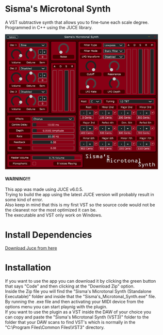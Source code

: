 # Sisma's Microtonal Synth

A VST subtractive synth that allows you to fine-tune each scale degree. <br>
Programmed in C++ using the JUCE library.

![alt text](https://github.com/JohnSismanoglou/Sismas_Microtonal_Synth/blob/main/Sisma's_Microtonal_Synth_UI.png?raw=true)

#### **WARNING!!!** <br>
This app was made using JUCE v6.0.5. <br>
Trying to build the app using the latest JUCE version will probably result in some kind of error. <br>
Also keep in mind that this is my first VST so the source code would not be the cleanest nor the most optimized it can be. <br>
The executable and VST only work on Windows.

# Install Dependencies

[Download Juce from here](https://juce.com/get-juce)
  
# Installation

If you want to use the app you can download it by clicking the green button that says "Code" and then clicking at the "Download Zip" option. <br>
Inside the Zip file you will find the "Sisma's Microtonal Synth (Standalone Executable)" folder and inside that the "Sisma's_Microtonal_Synth.exe" file. By running the .exe file and then activating your MIDI device from the options menu you can start playnig with the plugin. <br>
If you want to use the plugin as a VST inside the DAW of your choice you can copy and paste the "Sisma's Microtonal Synth (VST3)" folder to the folder that your DAW scans to find VST's which is normally in the "C:\Program Files\Common Files\VST3" directory.



